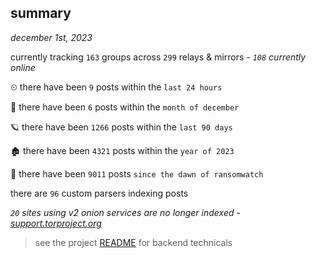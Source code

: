 
## summary
_december 1st, 2023_

currently tracking `163` groups across `299` relays & mirrors - _`108` currently online_

⏲ there have been `9` posts within the `last 24 hours`

🦈 there have been `6` posts within the `month of december`

🪐 there have been `1266` posts within the `last 90 days`

🏚 there have been `4321` posts within the `year of 2023`

🦕 there have been `9011` posts `since the dawn of ransomwatch`

there are `96` custom parsers indexing posts

_`20` sites using v2 onion services are no longer indexed - [support.torproject.org](https://support.torproject.org/onionservices/v2-deprecation/)_

> see the project [README](https://github.com/joshhighet/ransomwatch#ransomwatch--) for backend technicals
